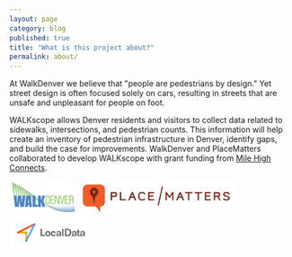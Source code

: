 ```yaml
---
layout: page
category: blog
published: true
title: "What is this project about?"
permalink: about/
---
```


At WalkDenver we believe that "people are pedestrians by design." Yet
street design is often focused solely on cars, resulting in streets that
are unsafe and unpleasant for people on foot.

WALKscope allows Denver residents and visitors to collect data related
to sidewalks, intersections, and pedestrian counts. This information will
help create an inventory of pedestrian infrastructure in Denver, identify
gaps, and build the case for improvements. WalkDenver and PlaceMatters
collaborated to develop WALKscope with grant funding from
[Mile High Connects](http://www.milehighconnects.org).

<a href="http://www.walkdenver.org/"><img src="https://github.com/LocalData/walkscope/blob/gh-pages/media/walkscope-alt.png?raw=true" height="60" alt="WalkDenver"></a>
<a href="http://placematters.org/"><img src="https://github.com/LocalData/walkscope/blob/gh-pages/media/placematters.png?raw=true" height="60" alt="PlaceMatters"></a>
<a href="http://localdata.com"><img src="https://github.com/LocalData/walkscope/blob/gh-pages/media/localdata.png?raw=true" height="60" alt="LocalData"></a>
